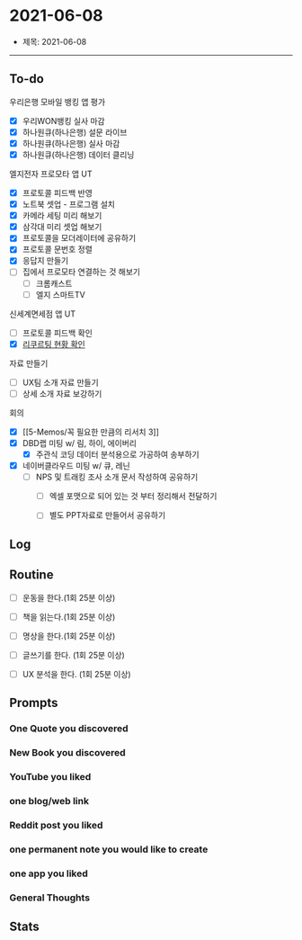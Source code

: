 # 2021-06-08
- 제목: 2021-06-08


---

## To-do
우리은행 모바일 뱅킹 앱 평가
- [x] 우리WON뱅킹 실사 마감
- [x] 하나원큐(하나은행) 설문 라이브
- [x] 하나원큐(하나은행) 실사 마감	
- [x] 하나원큐(하나은행) 데이터 클리닝

엘지전자 프로모타 앱 UT
- [x] 프로토콜 피드백 반영
- [x] 노트북 셋업 - 프로그램 설치
- [x] 카메라 세팅 미리 해보기
- [x] 삼각대 미리 셋업 해보기
- [x] 프로토콜을 모더레이터에 공유하기
- [x] 프로토콜 문번호 정렬
- [x] 응답지 만들기
- [ ] 집에서 프로모타 연결하는 것 해보기
	- [ ] 크롬캐스트
	- [ ] 엘지 스마트TV

신세계면세점 앱 UT
- [ ] 프로토콜 피드백 확인
- [x] [리쿠르팅 현황 확인](https://docs.google.com/spreadsheets/d/1qinkxgCPsq-sbKeRfvOX3BndmKlyxwv3KFkC7Tf-61c/edit?usp=sharing)

자료 만들기
- [ ] UX팀 소개 자료 만들기
- [ ] 상세 소개 자료 보강하기

회의
- [x] [[5-Memos/꼭 필요한 만큼의 리서치 3]]
- [x] DBD랩 미팅 w/ 림, 하이, 에이버리
	- [x] 주관식 코딩 데이터 분석용으로 가공하여 송부하기
- [x] 네이버클라우드 미팅 w/ 큐, 레닌
	- [ ] NPS 및 트래킹 조사 소개 문서 작성하여 공유하기
		- [ ] 엑셀 포맷으로 되어 있는 것 부터 정리해서 전달하기
		- [ ] 별도 PPT자료로 만들어서 공유하기



## Log

## Routine
- [ ] 운동을 한다.(1회 25분 이상)

- [ ] 책을 읽는다.(1회 25분 이상)

- [ ] 명상을 한다.(1회 25분 이상)

- [ ] 글쓰기를 한다. (1회 25분 이상)

- [ ] UX 분석을 한다. (1회 25분 이상)



## Prompts
### One Quote you discovered

### New Book you discovered

### YouTube you liked

### one blog/web link

### Reddit post you liked

### one permanent note you would like to create

### one app you liked

### General Thoughts




## Stats